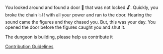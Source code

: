 You looked around and found a door 🤔 that was not locked 🔓. Quickly, you broke the chain 💥⛓ with all your power and ran to the door. Hearing the sound came the figures and they chased you. But, this was your day. You opened the door before the figures caught you and shut it.



The dungeon is building, please help us contribute it

[Contribution Guidelines](../../../README.md#contribution-guidelines)
